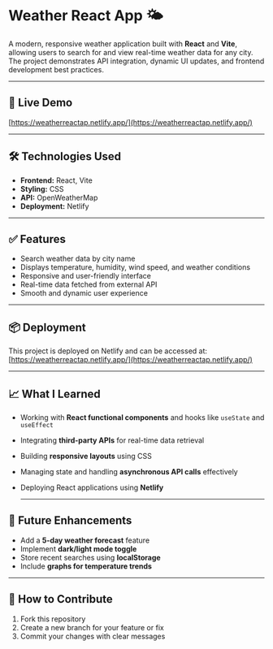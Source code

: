 # Weather React App 🌤️

A modern, responsive weather application built with **React** and **Vite**, allowing users to search for and view real-time weather data for any city. The project demonstrates API integration, dynamic UI updates, and frontend development best practices.

---

## 🔗 Live Demo
[https://weatherreactap.netlify.app/](https://weatherreactap.netlify.app/)

---

## 🛠️ Technologies Used
- **Frontend:** React, Vite  
- **Styling:** CSS  
- **API:** OpenWeatherMap
- **Deployment:** Netlify

---

## ✅ Features
- Search weather data by city name  
- Displays temperature, humidity, wind speed, and weather conditions  
- Responsive and user-friendly interface  
- Real-time data fetched from external API  
- Smooth and dynamic user experience  

---

## 📦 Deployment

This project is deployed on Netlify and can be accessed at: [https://weatherreactap.netlify.app/](https://weatherreactap.netlify.app/)


---

## 📈 What I Learned
- Working with **React functional components** and hooks like `useState` and `useEffect`  
- Integrating **third-party APIs** for real-time data retrieval  
- Building **responsive layouts** using CSS  
- Managing state and handling **asynchronous API calls** effectively  
- Deploying React applications using **Netlify**


  ---

## 📂 Future Enhancements
- Add a **5-day weather forecast** feature  
- Implement **dark/light mode toggle**  
- Store recent searches using **localStorage**  
- Include **graphs for temperature trends**


---
## 🤝 How to Contribute
1. Fork this repository  
2. Create a new branch for your feature or fix  
3. Commit your changes with clear messages  
